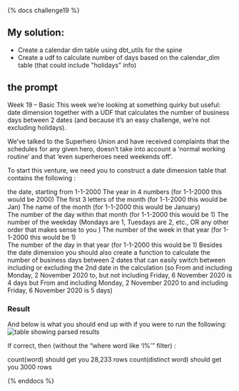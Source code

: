 {% docs challenge19 %}
## My solution:
- Create a calendar dim table using dbt_utils for the spine
- Create a udf to calculate number of days based on the calendar_dim table (that could include "holidays" info)

## the prompt
Week 19 – Basic
This week we’re looking at something quirky but useful: date dimension together with a UDF that calculates the number of business days between 2 dates (and because it’s an easy challenge, we’re not excluding holidays).

We’ve talked to the Superhero Union and have received complaints that the schedules for any given hero, doesn’t take into account a ‘normal working routine’ and that ‘even superheroes need weekends off’.

To start this venture, we need you to construct a date dimension table that contains the following : 

the date, starting from 1-1-2000
The year in 4 numbers (for 1-1-2000 this would be 2000)
The first 3 letters of the month (for 1-1-2000 this would be Jan)
The name of the month (for 1-1-2000 this would be January)       
The number of the day within that month   (for 1-1-2000 this would be 1)
The number of the weekday (Mondays are 1, Tuesdays are 2, etc., OR any other order that makes sense to you )
The number of the week in that year (for 1-1-2000 this would be 1)       
The number of the day in that year   (for 1-1-2000 this would be 1)
Besides the date dimension you should also create a function to calculate the number of business days between 2 dates that can easily switch between including or excluding the 2nd date in the calculation (so From and including Monday, 2 November 2020 to, but not including Friday, 6 November 2020 is 4 days
but From and including Monday, 2 November 2020 to and including Friday, 6 November 2020 is 5 days)

### Result
And below is what you should end up with if you were to run the following:
![table showing parsed results](https://frostyfriday.org/wp-content/uploads/2022/09/end_result.png)

If correct, then (without the “where word like ‘l%'” filter) :

count(word) should get you 28,233 rows
count(distinct word) should get you 3000 rows

{% enddocs %}
